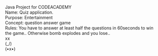 Java Project for CODEACADEMY</br>
Name: Quiz application.</br>
Purpose: Entertainment</br>
Concept: question answer game</br>
Rules: You have to answer at least half the questions in 60seconds to win the game.. Otherwise bomb explodes and you lose..</br>
xx</br>
(_/)</br>
(•x•)
